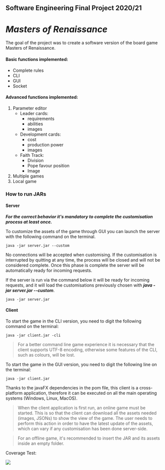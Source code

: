 ## Software Engineering Final Project 2020/21
# _Masters of Renaissance_


The goal of the project was to create a software version of the board game Masters of Renaissance.
#### Basic functions implemented:
 - Complete rules
 - CLI
 - GUI
 - Socket
#### Advanced functions implemented:
 1. Parameter editor
    - Leader cards:
      - requirements 
      - abilities 
      - images
    - Development cards:
      - cost
      - production power
      - images
    - Faith Track:
      - Division
      - Pope favour position
      - Image
 2. Multiple games
 3. Local game

### How to run JARs
#### Server
***For the correct behavior it's mandatory to complete the customisation process at least once.***

To customize the assets of the game through GUI you can launch the server with the following command on the terminal.

    java -jar server.jar --custom

No connections will be accepted when customising.
If the customisation is interrupted by quitting at any time, the process will be closed and will not be considered complete.
Once this phase is complete the server will be automatically ready for incoming requests.

If the server is run via the command below it will be ready for incoming requests, and it will load the customisations previously chosen with ***java -jar server.jar --custom***.

    java -jar server.jar

#### Client
To start the game in the CLI version, you need to digit the following command on the terminal:

    java -jar client.jar -cli

>For a better command line game experience it is necessary that the client supports UTF-8 encoding, otherwise some features of the CLI, such as colours, will be lost.

To start the game in the GUI version, you need to digit the following line on the terminal:

    java -jar client.jar

Thanks to the javaFX dependencies in the pom file, this client is a cross-platform application, therefore it can be executed on all the main operating systems (Windows, Linux, MacOS).

>When the client application is first run, an online game must be started. 
This is so that the client can download all the assets needed (images, JSONs) to show the view of the game. The user needs to perform this action
in order to have the latest update of the assets, which can vary if any customisation has been done server-side.

>For an offline game, it's recommended to insert the JAR and its assets inside an empty folder.


Coverage Test:

![](https://github.com/ValeriaPante/ing-sw-2021-pante-panzanini-pozza/blob/main/Coverage.png)
